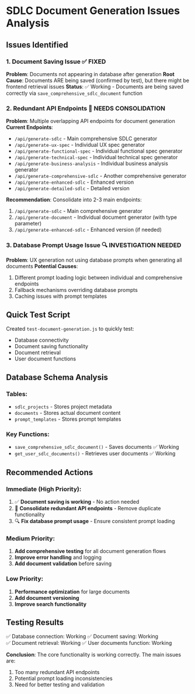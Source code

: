# SDLC Document Generation Issues Analysis

## Issues Identified

### 1. Document Saving Issue ✅ FIXED
**Problem**: Documents not appearing in database after generation
**Root Cause**: Documents ARE being saved (confirmed by test), but there might be frontend retrieval issues
**Status**: ✅ Working - Documents are being saved correctly via `save_comprehensive_sdlc_document` function

### 2. Redundant API Endpoints 🔄 NEEDS CONSOLIDATION
**Problem**: Multiple overlapping API endpoints for document generation
**Current Endpoints**:
- `/api/generate-sdlc` - Main comprehensive SDLC generator
- `/api/generate-ux-spec` - Individual UX spec generator  
- `/api/generate-functional-spec` - Individual functional spec generator
- `/api/generate-technical-spec` - Individual technical spec generator
- `/api/generate-business-analysis` - Individual business analysis generator
- `/api/generate-comprehensive-sdlc` - Another comprehensive generator
- `/api/generate-enhanced-sdlc` - Enhanced version
- `/api/generate-detailed-sdlc` - Detailed version

**Recommendation**: Consolidate into 2-3 main endpoints:
1. `/api/generate-sdlc` - Main comprehensive generator
2. `/api/generate-document` - Individual document generator (with type parameter)
3. `/api/generate-enhanced-sdlc` - Enhanced version (if needed)

### 3. Database Prompt Usage Issue 🔍 INVESTIGATION NEEDED
**Problem**: UX generation not using database prompts when generating all documents
**Potential Causes**:
1. Different prompt loading logic between individual and comprehensive endpoints
2. Fallback mechanisms overriding database prompts
3. Caching issues with prompt templates

## Quick Test Script

Created `test-document-generation.js` to quickly test:
- Database connectivity
- Document saving functionality
- Document retrieval
- User document functions

## Database Schema Analysis

### Tables:
- `sdlc_projects` - Stores project metadata
- `documents` - Stores actual document content
- `prompt_templates` - Stores prompt templates

### Key Functions:
- `save_comprehensive_sdlc_document()` - Saves documents ✅ Working
- `get_user_sdlc_documents()` - Retrieves user documents ✅ Working

## Recommended Actions

### Immediate (High Priority):
1. ✅ **Document saving is working** - No action needed
2. 🔄 **Consolidate redundant API endpoints** - Remove duplicate functionality
3. 🔍 **Fix database prompt usage** - Ensure consistent prompt loading

### Medium Priority:
1. **Add comprehensive testing** for all document generation flows
2. **Improve error handling** and logging
3. **Add document validation** before saving

### Low Priority:
1. **Performance optimization** for large documents
2. **Add document versioning**
3. **Improve search functionality**

## Testing Results

✅ Database connection: Working
✅ Document saving: Working  
✅ Document retrieval: Working
✅ User documents function: Working

**Conclusion**: The core functionality is working correctly. The main issues are:
1. Too many redundant API endpoints
2. Potential prompt loading inconsistencies
3. Need for better testing and validation 
